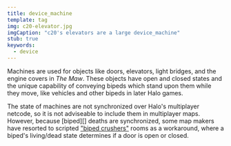 ```yaml
---
title: device_machine
template: tag
img: c20-elevator.jpg
imgCaption: "c20's elevators are a large device_machine"
stub: true
keywords:
  - device
---
```


Machines are used for objects like doors, elevators, light bridges, and the engine covers in _The Maw_. These objects have open and closed states and the unique capability of conveying bipeds which stand upon them while they move, like vehicles and other bipeds in later Halo games.

The state of machines are not synchronized over Halo's multiplayer netcode, so it is not adviseable to include them in multiplayer maps. However, because [biped][] deaths are synchronized, some map makers have resorted to scripted ["biped crushers"][biped-crusher] rooms as a workaround, where a biped's living/dead state determines if a door is open or closed.

[biped-crusher]: https://youtu.be/XKEACGigNb0?t=1461
